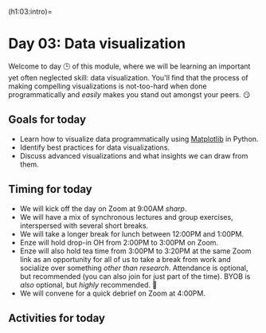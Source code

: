 (h1:03:intro)=
# Day 03: Data visualization

Welcome to day 🕒 of this module, where we will be learning an important yet often neglected skill: data visualization. 
You'll find that the process of making compelling visualizations is not-too-hard when done programmatically and _easily_ makes you stand out amongst your peers. 😏



## Goals for today

- Learn how to visualize data programmatically using [Matplotlib](https://matplotlib.org/) in Python.
- Identify best practices for data visualizations.
- Discuss advanced visualizations and what insights we can draw from them.



## Timing for today

- We will kick off the day on Zoom at 9:00AM _sharp_.
- We will have a mix of synchronous lectures and group exercises, interspersed with several short breaks.
- We will take a longer break for lunch between 12:00PM and 1:00PM.
- Enze will hold drop-in OH from 2:00PM to 3:00PM on Zoom.
- Enze will also hold tea time from 3:00PM to 3:20PM at the same Zoom link as an opportunity for all of us to take a break from work and socialize over something _other than research_.
Attendance is optional, but recommended (you can also join for just part of the time).
BYOB is _also_ optional, but _highly_ recommended. 🍵
- We will convene for a quick debrief on Zoom at 4:00PM.



## Activities for today

```{tableofcontents}
```